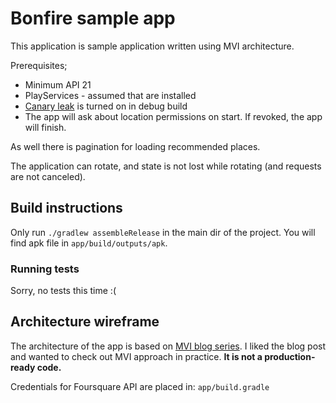 # Bonfire sample app

This application is sample application written using MVI architecture. 

Prerequisites; 
- Minimum API 21
- PlayServices - assumed that are installed
- [Canary leak](https://github.com/square/leakcanary) is turned on in debug build
- The app will ask about location permissions on start. If revoked, the app will finish. 
 
As well there is pagination for loading recommended places.

The application can rotate, and state is not lost while rotating (and requests are not canceled).  

## Build instructions 
Only run `./gradlew assembleRelease` in the main dir of the project. You will find apk file in `app/build/outputs/apk`.

### Running tests
Sorry, no tests this time :(

## Architecture wireframe

The architecture of the app is based on [MVI blog series](http://hannesdorfmann.com/android/mosby3-mvi-1). I liked the blog post and wanted to check out MVI approach in practice. **It is not a production-ready code.** 

Credentials for Foursquare API are placed in: `app/build.gradle`
